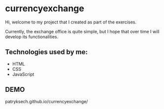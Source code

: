 # currencyexchange

Hi, welcome to my project that I created as part of the exercises.

Currently, the exchange office is quite simple, but I hope that over time I will develop its functionalities.

## Technologies used by me:
- HTML
- CSS
- JavaScript

## DEMO
patryksech.github.io/currencyexchange/

